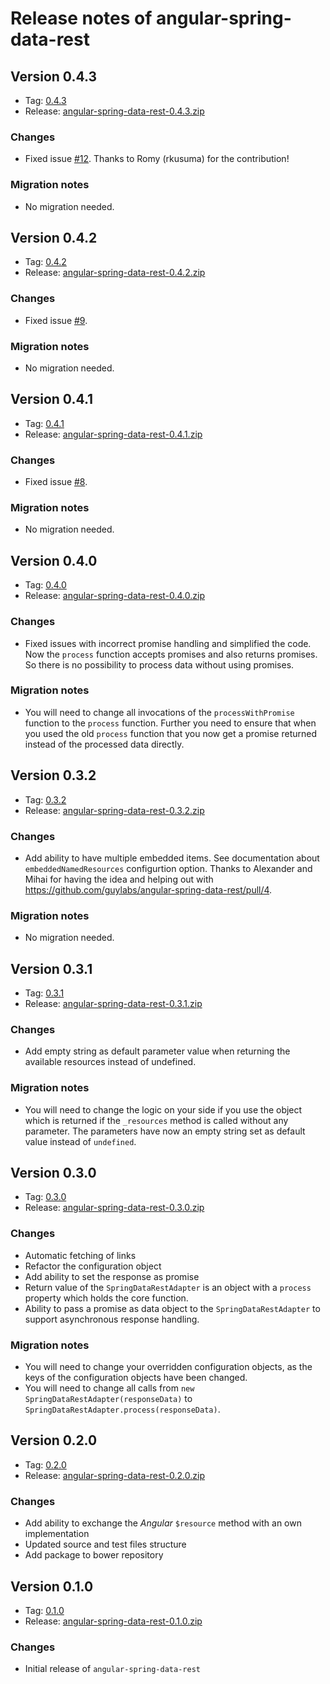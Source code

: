# Release notes of angular-spring-data-rest

## Version 0.4.3

* Tag: [0.4.3](https://github.com/guylabs/angular-spring-data-rest/tree/0.4.3)
* Release: [angular-spring-data-rest-0.4.3.zip](https://github.com/guylabs/angular-spring-data-rest/releases/download/0.4.3/angular-spring-data-rest-0.4.3.zip)

### Changes

* Fixed issue [#12](https://github.com/guylabs/angular-spring-data-rest/issues/12). Thanks to Romy (rkusuma) for the contribution!

### Migration notes

* No migration needed.

## Version 0.4.2

* Tag: [0.4.2](https://github.com/guylabs/angular-spring-data-rest/tree/0.4.2)
* Release: [angular-spring-data-rest-0.4.2.zip](https://github.com/guylabs/angular-spring-data-rest/releases/download/0.4.2/angular-spring-data-rest-0.4.2.zip)

### Changes

* Fixed issue [#9](https://github.com/guylabs/angular-spring-data-rest/issues/9).

### Migration notes

* No migration needed.

## Version 0.4.1

* Tag: [0.4.1](https://github.com/guylabs/angular-spring-data-rest/tree/0.4.1)
* Release: [angular-spring-data-rest-0.4.1.zip](https://github.com/guylabs/angular-spring-data-rest/releases/download/0.4.1/angular-spring-data-rest-0.4.1.zip)

### Changes

* Fixed issue [#8](https://github.com/guylabs/angular-spring-data-rest/issues/8).

### Migration notes

* No migration needed.

## Version 0.4.0

* Tag: [0.4.0](https://github.com/guylabs/angular-spring-data-rest/tree/0.4.0)
* Release: [angular-spring-data-rest-0.4.0.zip](https://github.com/guylabs/angular-spring-data-rest/releases/download/0.4.0/angular-spring-data-rest-0.4.0.zip)

### Changes

* Fixed issues with incorrect promise handling and simplified the code. Now the `process` function accepts promises and also returns promises. So there is no possibility to process data without using promises.

### Migration notes

* You will need to change all invocations of the `processWithPromise` function to the `process` function. Further you need to ensure that when you used the old `process` function that you now get a promise returned instead of the processed data directly.

## Version 0.3.2

* Tag: [0.3.2](https://github.com/guylabs/angular-spring-data-rest/tree/0.3.2)
* Release: [angular-spring-data-rest-0.3.2.zip](https://github.com/guylabs/angular-spring-data-rest/releases/download/0.3.2/angular-spring-data-rest-0.3.2.zip)

### Changes

* Add ability to have multiple embedded items. See documentation about `embeddedNamedResources` configurtion option. Thanks to Alexander and Mihai for having the idea and helping out with https://github.com/guylabs/angular-spring-data-rest/pull/4.

### Migration notes

* No migration needed.

## Version 0.3.1

* Tag: [0.3.1](https://github.com/guylabs/angular-spring-data-rest/tree/0.3.1)
* Release: [angular-spring-data-rest-0.3.1.zip](https://github.com/guylabs/angular-spring-data-rest/releases/download/0.3.1/angular-spring-data-rest-0.3.1.zip)

### Changes

* Add empty string as default parameter value when returning the available resources instead of undefined.

### Migration notes

* You will need to change the logic on your side if you use the object which is returned if the `_resources` method is called without any parameter. The parameters have now an empty string set as default value instead of `undefined`.

## Version 0.3.0

* Tag: [0.3.0](https://github.com/guylabs/angular-spring-data-rest/tree/0.3.0)
* Release: [angular-spring-data-rest-0.3.0.zip](https://github.com/guylabs/angular-spring-data-rest/releases/download/0.3.0/angular-spring-data-rest-0.3.0.zip)

### Changes

* Automatic fetching of links
* Refactor the configuration object
* Add ability to set the response as promise
* Return value of the `SpringDataRestAdapter` is an object with a `process` property which holds the core function.
* Ability to pass a promise as data object to the `SpringDataRestAdapter` to support asynchronous response handling.

### Migration notes

* You will need to change your overridden configuration objects, as the keys of the configuration objects have been changed.
* You will need to change all calls from `new SpringDataRestAdapter(responseData)` to `SpringDataRestAdapter.process(responseData)`.

## Version 0.2.0

* Tag: [0.2.0](https://github.com/guylabs/angular-spring-data-rest/tree/0.2.0)
* Release: [angular-spring-data-rest-0.2.0.zip](https://github.com/guylabs/angular-spring-data-rest/releases/download/0.2.0/angular-spring-data-rest-0.2.0.zip)

### Changes

* Add ability to exchange the *Angular* ``$resource`` method with an own implementation
* Updated source and test files structure
* Add package to bower repository

## Version 0.1.0

* Tag: [0.1.0](https://github.com/guylabs/angular-spring-data-rest/tree/0.1.0)
* Release: [angular-spring-data-rest-0.1.0.zip](https://github.com/guylabs/angular-spring-data-rest/releases/download/0.1.0/angular-spring-data-rest-0.1.0.zip)

### Changes

* Initial release of `angular-spring-data-rest`
